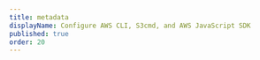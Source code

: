 ```yaml
---
title: metadata
displayName: Configure AWS CLI, S3cmd, and AWS JavaScript SDK
published: true
order: 20
---
```

